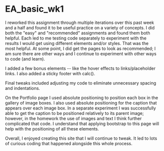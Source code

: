 # EA_basic_wk1

I reworked this assignment through multiple iterations over this past week and a half and found it to be useful practice on a variety of concepts. I did both the "easy" and "recommended" assignments and found them both helpful. Each led to me testing code separately to experiment with the results I would get using different elements and/or styles. That was the most helpful. At some point, I did get the pages to look as recommended; I am sure there are other ways and I continue to experiment with other ways to code (and learn). 

I added a few bonus elements -- like the hover effects to links/placeholder links.
I also added a sticky footer with calc().

Final tweaks included adjusting my code to eliminate unnecessary spacing and indentations.

On the Portfolio page I used absolute positioning to position each box in the gallery of image boxes. I also used absolute positioning for the caption that appears over each image box. In a separate experiment I was successfully able to get the caption to be positioned relatively to its parent image; however, in the homework the use of images and text I think further complicated that code. I understand that applying bootstrap to this page will help with the positioning of all these elements. 

Overall, I enjoyed creating this site that I will continue to tweak. It led to lots of curious coding that happened alongside this whole process. 